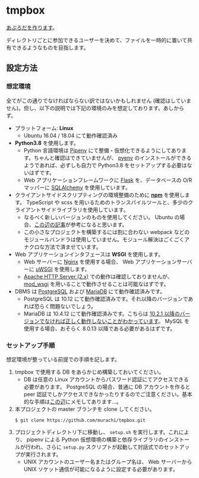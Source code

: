 # tmpbox

[あぷろだを作ります](https://github.com/murachi/nop/issues/4)。

ディレクトリごとに参加できるユーザーを決めて、ファイルを一時的に置いて共有できるようなものを目指します。

## 設定方法

### 想定環境

全てがこの通りでなければならない訳ではないかもしれません (確認はしていません)。但し、以下の説明では下記の環境のみを想定しております。あしからず。

- プラットフォーム: **Linux**
  - Ubuntu 16.04 / 18.04 にて動作確認済み
- **Python3.8** を使用します。
  - Python 言語環境は [Pipenv](https://pypi.org/project/pipenv/) にて整備・仮想化できるようにしてあります。ちゃんと確認はできていませんが、 [pyenv](https://github.com/pyenv/pyenv) のインストールができるようであれば、必ずしも自力で Python3.8 をセットアップする必要はないはずです。
  - Web アプリケーションフレームワークに [Flask](https://palletsprojects.com/p/flask/) を、データベースの O/R マッパーに [SQLAlchemy](https://www.sqlalchemy.org/) を使用しています。
- クライアントサイドスクリプティングの環境整備のために **[npm](https://www.npmjs.com/)** を使用します。 TypeScript や scss を用いるためのトランスパイルツールと、多少のクライアントサイドライブラリを使用しています。
  - なるべく新しいバージョンのものを使用してください。 Ubuntu の場合、[この辺の記事](https://qiita.com/seibe/items/36cef7df85fe2cefa3ea)が参考になると思います。
  - この小さなプロジェクトを構築するには割に合わない webpack などのモジュールバンドラは使用していません。モジュール解決はごくごくアナクロな方法で済ませています。
- Web アプリケーションインタフェースは **WSGI** を使用します。
  - Web サーバーに [Nginx](http://nginx.org/) を使用する場合、 Web アプリケーションサーバーに [uWSGI](https://uwsgi-docs.readthedocs.io/en/latest/) を使用します。
  - [Apache HTTP Server (2.x)](http://httpd.apache.org/) での動作は確認しておりませんが、 [mod_wsgi](https://modwsgi.readthedocs.io/en/develop/) を用いることで動作させることは可能なはずです。
- DBMS は [PostgreSQL](https://www.postgresql.org/) および [MariaDB](https://mariadb.org/) にて動作確認済みです。
  - PostgreSQL は 10.12 にて動作確認済みです。それ以降のバージョンであれば恐らく問題ないでしょう。
  - MariaDB は 10.4.12 にて動作確認済みです。こちらは [10.2.1 以降のバージョンでなければ正しく動作しないことがわかっています](https://github.com/murachi/tmpbox/issues/21#issuecomment-626444918)。 MySQL を使用する場合、おそらく 8.0.13 以降である必要があるはずです。

### セットアップ手順

想定環境が整っている前提での手順を記します。

1. tmpbox で使用する DB をあらかじめ構築しておいてください。
   - DB は任意の Linux アカウントからパスワード認証にてアクセスできる必要があります。 PostgreSQL の場合、普通に DB アカウントを作ると peer 認証でしかアクセスできなかったりするのでご注意ください。基本的な手順は[この辺](https://github.com/murachi/nop/wiki/postgres-password-authentication)にメモしてあります…。
1. 本プロジェクトの master ブランチを clone してください。
   ```console
   $ git clone https://github.com/murachi/tmpbox.git
   ```
1. プロジェクトディレクトリ下に移動し、 `setup.sh` を実行します。これにより、 pipenv による Python 仮想環境の構築と依存ライブラリのインストールが行われ、さらに `setup.py` スクリプトが起動して対話式でのセットアップが実行されます。
   - UNIX アカウントのユーザー名またはグループ名は、 Web サーバーから UNIX ソケット通信が可能になるように設定する必要があります。
